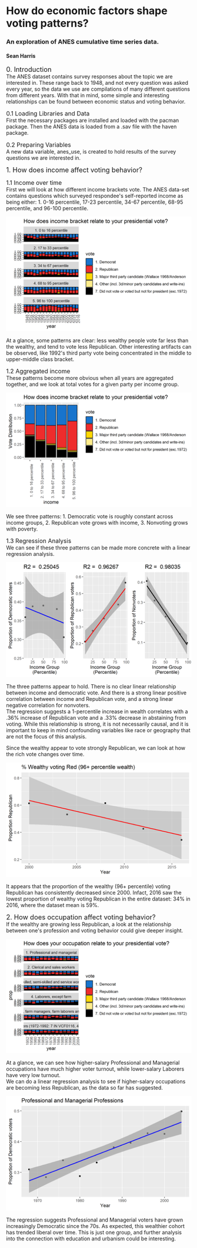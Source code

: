 <div class="container-fluid main-container">

<div class="fluid-row" id="header">

# How do economic factors shape voting patterns?

### An exploration of ANES cumulative time series data.

#### Sean Harris

</div>

<font size="4">0\. Introduction</font>  
The ANES dataset contains survey responses about the topic we are interested in. These range back to 1948, and not every question was asked every year, so the data we use are compilations of many different questions from different years. With that in mind, some simple and interesting relationships can be found between economic status and voting behavior.

<font size="3">0.1 Loading Libraries and Data</font>  
First the necessary packages are installed and loaded with the pacman package. Then the ANES data is loaded from a .sav file with the haven package.

<font size="3">0.2 Preparing Variables</font>  
A new data variable, anes_use, is created to hold results of the survey questions we are interested in.

<font size="4">1\. How does income affect voting behavior?</font>

<font size="3">1.1 Income over time</font>  
First we will look at how different income brackets vote. The ANES data-set contains questions which surveyed respondee's self-reported income as being either: 1\. 0-16 percentile, 17-23 percentile, 34-67 percentile, 68-95 percentile, and 96-100 percentile.

 ![Alt text](figs/income.png?raw=true "Title2")
  
At a glance, some patterns are clear: less wealthy people vote far less than the wealthy, and tend to vote less Republican. Other interesting artifacts can be observed, like 1992's third party vote being concentrated in the middle to upper-middle class bracket.

<font size="3">1.2 Aggregated income</font>  
These patterns become more obvious when all years are aggregated together, and we look at total votes for a given party per income group.

 ![Alt text](figs/income_net.png?raw=true "Title2")


We see three patterns: 1\. Democratic vote is roughly constant across income groups, 2\. Republican vote grows with income, 3\. Nonvoting grows with poverty.

<font size="3">1.3 Regression Analysis</font>  
We can see if these three patterns can be made more concrete with a linear regression analysis.

 ![Alt text](figs/wealth_regression.png?raw=true "Title2")

The three patterns appear to hold. There is no clear linear relationship between income and democratic vote. And there is a strong linear positive correlation between income and Republican vote, and a strong linear negative correlation for nonvoters.  
The regression suggests a 1-percentile increase in wealth correlates with a .36% increase of Republican vote and a .33% decrease in abstaining from voting. While this relationship is strong, it is not necessarily causal, and it is important to keep in mind confounding variables like race or geography that are not the focus of this analysis.

Since the wealthy appear to vote strongly Republican, we can look at how the rich vote changes over time.

 ![Alt text](figs/rich_vote.png?raw=true "Title2")


It appears that the proportion of the wealthy (96+ percentile) voting Republican has consistently decreased since 2000\. Infact, 2016 saw the lowest proportion of wealthy voting Republican in the entire dataset: 34% in 2016, where the dataset mean is 59%.

<font size="4">2\. How does occupation affect voting behavior?</font>  
If the wealthy are growing less Republican, a look at the relationship between one's profession and voting behavior could give deeper insight.


 ![Alt text](figs/occupations.png?raw=true "Title2")


At a glance, we can see how higher-salary Professional and Managerial occupations have much higher voter turnout, while lower-salary Laborers have very low turnout.  
We can do a linear regression analysis to see if higher-salary occupations are becoming less Republican, as the data so far has suggested.

 ![Alt text](figs/pmc.png?raw=true "Title2")



The regression suggests Professional and Managerial voters have grown increasingly Democratic since the 70s. As expected, this wealthier cohort has trended liberal over time. This is just one group, and further analysis into the connection with education and urbanism could be interesting.

</div>